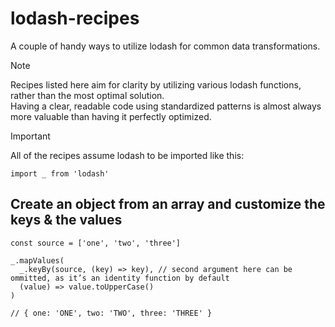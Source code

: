 # lodash-recipes
A couple of handy ways to utilize lodash for common data transformations.

> [!NOTE]  
> Recipes listed here aim for clarity by utilizing various lodash functions, rather than the most optimal solution.  
Having a clear, readable code using standardized patterns is almost always more valuable than having it perfectly optimized.

> [!IMPORTANT]  
> All of the recipes assume lodash to be imported like this:
>
> ```tsx
> import _ from 'lodash'
>  ```

## Create an object from an array and customize the keys & the values

```tsx
const source = ['one', 'two', 'three']

_.mapValues(
  _.keyBy(source, (key) => key), // second argument here can be ommitted, as it’s an identity function by default
  (value) => value.toUpperCase()
) 

// { one: 'ONE', two: 'TWO', three: 'THREE' }
```
